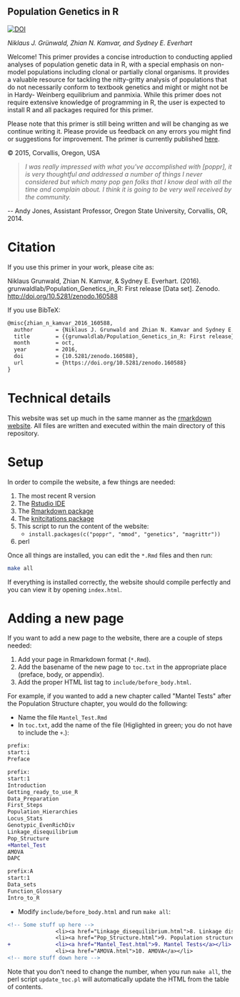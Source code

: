 Population Genetics in R
---

[![DOI](https://zenodo.org/badge/20031384.svg)](https://zenodo.org/badge/latestdoi/20031384)

*Niklaus J. Gr&uuml;nwald, Zhian N. Kamvar, and Sydney E. Everhart*

Welcome! This primer provides a concise introduction to conducting applied
analyses of population genetic data in R, with a special emphasis on non-model
populations including clonal or partially clonal organisms. It provides a
valuable resource for tackling the nitty-gritty analysis of populations that do
not necessarily conform to textbook genetics and might or might not be in Hardy-
Weinberg equilibrium and panmixia. While this primer does not require extensive
knowledge of programming in R, the user is expected to install R and all
packages required for this primer.

Please note that this primer is still being written and will be changing as we
continue writing it. Please provide us feedback on any errors you might find or
suggestions for improvement. The primer is currently published
[here](http://grunwaldlab.github.io/Population_Genetics_in_R/).


&copy; 2015, Corvallis, Oregon, USA

>*I was really impressed with what you've accomplished with [poppr], it is very thoughtful and addressed a number of things I never considered but which many pop gen folks that I know deal with all the time and complain about.  I think it is going to be very well received by the community.* 

-- Andy Jones, Assistant Professor, Oregon State University, Corvallis, OR, 2014.

Citation
========

If you use this primer in your work, please cite as:

Niklaus Grunwald, Zhian N. Kamvar, & Sydney E. Everhart. (2016). grunwaldlab/Population_Genetics_in_R: First release [Data set]. Zenodo. http://doi.org/10.5281/zenodo.160588

If you use BibTeX:

```tex
@misc{zhian_n_kamvar_2016_160588,
  author       = {Niklaus J. Grunwald and Zhian N. Kamvar and Sydney E. Everhart},
  title        = {{grunwaldlab/Population_Genetics_in_R: First release}},
  month        = oct,
  year         = 2016,
  doi          = {10.5281/zenodo.160588},
  url          = {https://doi.org/10.5281/zenodo.160588}
}
```



Technical details
=========

This website was set up much in the same manner as the [rmarkdown
website](http://rmarkdown.rstudio.org). All files are written and executed
within the main directory of this repository.

Setup
=========

In order to compile the website, a few things are needed:

1. The most recent R version
1. The [Rstudio IDE](http://rstudio.org)
2. The [Rmarkdown package](http://rmarkdown.rstudio.com)
3. The [knitcitations package](https://github.com/cboettig/knitcitations)
2. This script to run the content of the website: 
    - `install.packages(c("poppr", "mmod", "genetics", "magrittr"))`
3. perl

Once all things are installed, you can edit the `*.Rmd` files and then run:

```sh
make all
```

If everything is installed correctly, the website should compile perfectly and
you can view it by opening `index.html`.

Adding a new page
==========

If you want to add a new page to the website, there are a couple of steps
needed:

1. Add your page in Rmarkdown format (`*.Rmd`).
2. Add the basename of the new page to `toc.txt` in the appropriate place
   (preface, body, or appendix).
3. Add the proper HTML list tag to `include/before_body.html`.

For example, if you wanted to add a new chapter called "Mantel Tests" after the
Population Structure chapter, you would do the following:

- Name the file `Mantel_Test.Rmd`
- In `toc.txt`, add the name of the file (Higlighted in green; you do not have to include the `+`.):

```diff
prefix:
start:i
Preface

prefix:
start:1
Introduction
Getting_ready_to_use_R
Data_Preparation
First_Steps
Population_Hierarchies
Locus_Stats
Genotypic_EvenRichDiv
Linkage_disequilibrium
Pop_Structure
+Mantel_Test
AMOVA
DAPC

prefix:A
start:1
Data_sets
Function_Glossary
Intro_to_R
```

- Modify `include/before_body.html` and run `make all`:

```diff
<!-- Some stuff up here -->
               <li><a href="Linkage_disequilibrium.html">8. Linkage disequilibrium</a></li>
               <li><a href="Pop_Structure.html">9. Population structure</a></li>
+              <li><a href="Mantel_Test.html">9. Mantel Tests</a></li>
               <li><a href="AMOVA.html">10. AMOVA</a></li>
<!-- more stuff down here -->
```

Note that you don't need to change the number, when you run `make all`, the perl
script `update_toc.pl` will automatically update the HTML from the table of
contents.
